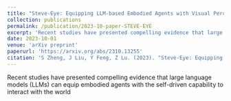 ```yaml
---
title: "Steve-Eye: Equipping LLM-based Embodied Agents with Visual Perception in Open Worlds."
collection: publications
permalink: /publication/2023-10-paper-STEVE-EYE
excerpt: 'Recent studies have presented compelling evidence that large language models (LLMs) can equip embodied agents with the self-driven capability'
date: 2023-10-01
venue: 'arXiv preprint'
paperurl: 'https://arxiv.org/abs/2310.13255'
citation: 'S Zheng, J Liu, Y Feng, Z Lu. (2023). "Steve-Eye: Equipping LLM-based Embodied Agents with Visual Perception in Open Worlds." <i>arXiv preprint</i>. arXiv:2310.13255.'
---
```

Recent studies have presented compelling evidence that large language models (LLMs) can equip embodied agents with the self-driven capability to interact with the world

